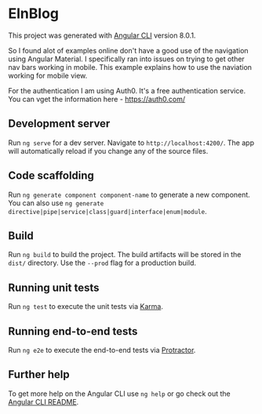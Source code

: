# ElnBlog

This project was generated with [Angular CLI](https://github.com/angular/angular-cli) version 8.0.1.

So I found alot of examples online don't have a good use of the navigation using Angular Material. I specifically ran into issues on trying to get other nav bars working in mobile. This example explains how to use the naviation working for mobile view. 

For the authentication I am using Auth0. It's a free authentication service. You can vget the information here - https://auth0.com/


## Development server

Run `ng serve` for a dev server. Navigate to `http://localhost:4200/`. The app will automatically reload if you change any of the source files.

## Code scaffolding

Run `ng generate component component-name` to generate a new component. You can also use `ng generate directive|pipe|service|class|guard|interface|enum|module`.

## Build

Run `ng build` to build the project. The build artifacts will be stored in the `dist/` directory. Use the `--prod` flag for a production build.

## Running unit tests

Run `ng test` to execute the unit tests via [Karma](https://karma-runner.github.io).

## Running end-to-end tests

Run `ng e2e` to execute the end-to-end tests via [Protractor](http://www.protractortest.org/).

## Further help

To get more help on the Angular CLI use `ng help` or go check out the [Angular CLI README](https://github.com/angular/angular-cli/blob/master/README.md).
